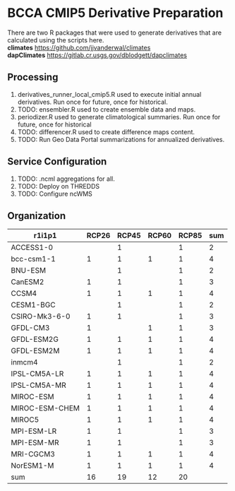 BCCA CMIP5 Derivative Preparation
=================================

There are two R packages that were used to generate derivatives that are calculated using the scripts here.  
**climates** https://github.com/jjvanderwal/climates  
**dapClimates** https://gitlab.cr.usgs.gov/dblodgett/dapclimates

Processing 
----------
1. derivatives_runner_local_cmip5.R used to execute initial annual derivatives. Run once for future, once for historical.
2. TODO: ensembler.R used to create ensemble data and maps.
3. periodizer.R used to generate climatological summaries. Run once for future, once for historical
4. TODO: differencer.R used to create difference maps content.
5. TODO: Run Geo Data Portal summarizations for annualized derivatives.

Service Configuration
---------------------
1. TODO: .ncml aggregations for all.
2. TODO: Deploy on THREDDS
3. TODO: Configure ncWMS

Organization
------------
| r1i1p1 | RCP26 | RCP45 | RCP60 | RCP85 | sum |
| ----- | ----- | ----- | ----- | ----- | ----- |
| ACCESS1-0 |  | 1 |  | 1 | 2 |
| bcc-csm1-1 | 1 | 1 | 1 | 1 | 4 |
| BNU-ESM |  | 1 |  | 1 | 2 |
| CanESM2 | 1 | 1 |  | 1 | 3 |
| CCSM4 | 1 | 1 | 1 | 1 | 4 |
| CESM1-BGC |  | 1 |  | 1 | 2 |
| CSIRO-Mk3-6-0 | 1 | 1 |  | 1 | 3 |
| GFDL-CM3 | 1 |  | 1 | 1 | 3 |
| GFDL-ESM2G | 1 | 1 | 1 | 1 | 4 |
| GFDL-ESM2M | 1 | 1 | 1 | 1 | 4 |
| inmcm4 |  | 1 |  | 1 | 2 |
| IPSL-CM5A-LR | 1 | 1 | 1 | 1 | 4 |
| IPSL-CM5A-MR | 1 | 1 | 1 | 1 | 4 |
| MIROC-ESM | 1 | 1 | 1 | 1 | 4 |
| MIROC-ESM-CHEM | 1 | 1 | 1 | 1 | 4 |
| MIROC5 | 1 | 1 | 1 | 1 | 4 |
| MPI-ESM-LR | 1 | 1 |  | 1 | 3 |
| MPI-ESM-MR | 1 | 1 |  | 1 | 3 |
| MRI-CGCM3 | 1 | 1 | 1 | 1 | 4 |
| NorESM1-M | 1 | 1 | 1 | 1 | 4 |
| sum | 16 | 19 | 12 | 20 |